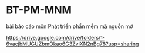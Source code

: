 # BT-PM-MNM
bài báo cáo môn Phát triển phần mềm mã nguồn mở 

https://drive.google.com/drive/folders/1-6vacjbMUGUZbmOkao6G3ZvlXN2nBg78?usp=sharing
